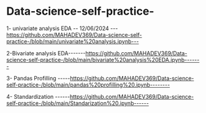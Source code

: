 # Data-science-self-practice-

1- univariate analysis EDA -- 12/06/2024 ---https://github.com/MAHADEV369/Data-science-self-practice-/blob/main/univariate%20analysis.ipynb---

2-Bivariate analysis EDA-------https://github.com/MAHADEV369/Data-science-self-practice-/blob/main/bivariate%20analysis%20EDA.ipynb-------

3- Pandas Profilling -----https://github.com/MAHADEV369/Data-science-self-practice-/blob/main/pandas%20profilling%20.ipynb--------

4- Standardization ------https://github.com/MAHADEV369/Data-science-self-practice-/blob/main/Standarization%20.ipynb------

